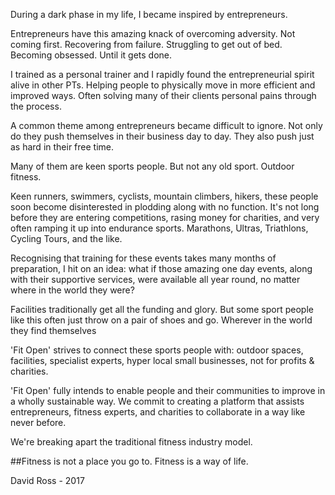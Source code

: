 <p>During a dark phase in my life, I became inspired by entrepreneurs.</p>

<p>Entrepreneurs have this amazing knack of overcoming adversity. Not coming first. Recovering from failure. Struggling to get out of bed. Becoming obsessed. Until it gets done.</p>

<p>I trained as a personal trainer and I rapidly found the entrepreneurial spirit alive in other PTs. Helping people to physically move in more efficient and improved ways. Often solving many of their clients personal pains through the process.</p>

<p>A common theme among entrepreneurs became difficult to ignore. Not only do they push themselves in their business day to day. They also push just as hard in their free time.</p>

<p>Many of them are keen sports people. But not any old sport. Outdoor fitness.</p>

<p>Keen runners, swimmers, cyclists, mountain climbers, hikers, these people soon become disinterested in plodding along with no function. It's not long before they are entering competitions, rasing money for charities, and very often ramping it up into endurance sports. Marathons, Ultras, Triathlons, Cycling Tours, and the like.</p>

<p>Recognising that training for these events takes many months of preparation, I hit on an idea: what if those amazing one day events, along with their supportive services, were available all year round, no matter where in the world they were?</p>

<p>Facilities traditionally get all the funding and glory. But some sport people like this often just throw on a pair of shoes and go. Wherever in the world they find themselves</p>

<p>'Fit Open' strives to connect these sports people with: outdoor spaces, facilities, specialist experts, hyper local small businesses, not for profits & charities.</p>

<p>'Fit Open' fully intends to enable people and their communities to improve in a wholly sustainable way. We commit to creating a platform that assists entrepreneurs, fitness experts, and charities to collaborate in a way like never before.</p>

<p>We're breaking apart the traditional fitness industry model.</p>

##Fitness is not a place you go to. Fitness is a way of life.


<p>David Ross - 2017</p>
</body>

</html>
